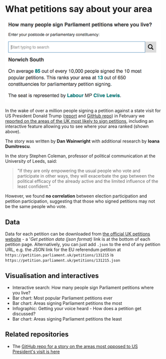 # What petitions say about your area

![The interactive search widget from the article](https://raw.githubusercontent.com/BBC-Data-Unit/petitions/master/petitions_interactive.png)

In the wake of over a million people signing a petition against a state visit for US President Donald Trump ([report](http://www.bbc.co.uk/news/uk-england-38796357) and [GitHub repo](https://github.com/BBC-Data-Unit/trump-petition)) in February we [reported on the areas of the UK most likely to sign petitions](http://www.bbc.co.uk/news/uk-england-38918569), including an interactive feature allowing you to see where your area ranked (shown above).

The story was written by **Dan Wainwright** with additional research by **Ioana Dumitrescu**.

In the story Stephen Coleman, professor of political communication at the University of Leeds, said: 

> "If they are only empowering the usual people who vote and participate in other ways, they will exacerbate the gap between the political efficacy of the already active and the limited influence of the least confident."

However, we found **no correlation** between election participation and petition participation, suggesting that those who signed petitions may not be the same people who vote.

## Data

Data for each petition can be downloaded from [the official UK petitions website](https://petition.parliament.uk/) - a '*Get petition data (json format)* link is at the bottom of each petition page. Alternatively, you can just add `.json` to the end of any petition URL, e.g. the JSON link for the EU referendum petition at `https://petition.parliament.uk/petitions/131215` is `https://petition.parliament.uk/petitions/131215.json`

## Visualisation and interactives

* Interactive search: How many people sign Parliament petitions where you live?
* Bar chart: Most popular Parliament petitions ever
* Bar chart: Areas signing Parliament petitions the most
* Infographic: Getting your voice heard - How does a petition get discussed?
* Bar chart: Areas signing Parliament petitions the least

## Related repositories

* The [GitHub repo for a story on the areas most opposed to US President's visit is here](https://github.com/BBC-Data-Unit/trump-petition)
